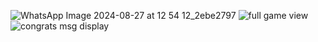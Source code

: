 ![WhatsApp Image 2024-08-27 at 12 54 12_2ebe2797](https://github.com/user-attachments/assets/b8da1201-e2b4-4afe-b655-a5484d8fd22b)
![full game view](https://github.com/user-attachments/assets/d16a62bd-a37f-4795-b4b4-8b4bd78bdf5e)
![congrats msg display](https://github.com/user-attachments/assets/15a3f90e-1dfb-4716-aa68-44ea9b4feb46)
